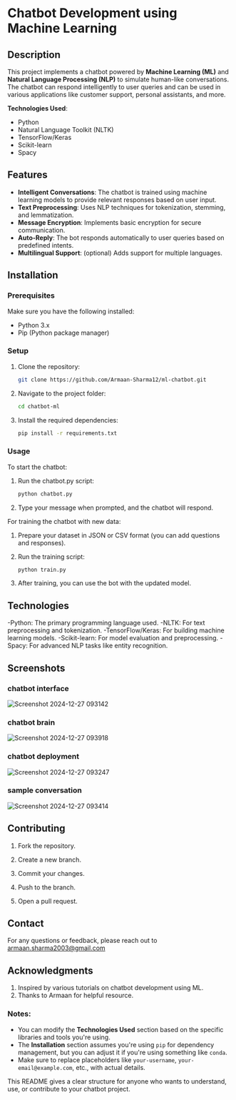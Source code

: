 # Chatbot Development using Machine Learning

## Description
This project implements a chatbot powered by **Machine Learning (ML)** and **Natural Language Processing (NLP)** to simulate human-like conversations. The chatbot can respond intelligently to user queries and can be used in various applications like customer support, personal assistants, and more.

**Technologies Used**:
- Python
- Natural Language Toolkit (NLTK)
- TensorFlow/Keras
- Scikit-learn
- Spacy

## Features
- **Intelligent Conversations**: The chatbot is trained using machine learning models to provide relevant responses based on user input.
- **Text Preprocessing**: Uses NLP techniques for tokenization, stemming, and lemmatization.
- **Message Encryption**: Implements basic encryption for secure communication.
- **Auto-Reply**: The bot responds automatically to user queries based on predefined intents.
- **Multilingual Support**: (optional) Adds support for multiple languages.

## Installation

### Prerequisites
Make sure you have the following installed:
- Python 3.x
- Pip (Python package manager)

### Setup
1. Clone the repository:
   ```bash
   git clone https://github.com/Armaan-Sharma12/ml-chatbot.git
2. Navigate to the project folder:
   ```bash
   cd chatbot-ml
3. Install the required dependencies:
   ```bash
   pip install -r requirements.txt
### Usage
To start the chatbot:
1. Run the chatbot.py script:
   ```bash
   python chatbot.py
2. Type your message when prompted, and the chatbot will respond.

For training the chatbot with new data:

1. Prepare your dataset in JSON or CSV format (you can add questions and responses).

2. Run the training script:
   ```bash
   python train.py

3. After training, you can use the bot with the updated model.

## Technologies

-Python: The primary programming language used.
-NLTK: For text preprocessing and tokenization.
-TensorFlow/Keras: For building machine learning models.
-Scikit-learn: For model evaluation and preprocessing.
-Spacy: For advanced NLP tasks like entity recognition.

## Screenshots
### chatbot interface
![Screenshot 2024-12-27 093142](https://github.com/user-attachments/assets/a57a6e40-b813-4e8f-8f2a-e64f0220aa95)

### chatbot brain
![Screenshot 2024-12-27 093918](https://github.com/user-attachments/assets/c85c1087-a27f-4765-a374-19ba505d7c4c)

### chatbot deployment
![Screenshot 2024-12-27 093247](https://github.com/user-attachments/assets/2e267499-379c-4644-a203-9aa30c1e70f9)

### sample conversation
![Screenshot 2024-12-27 093414](https://github.com/user-attachments/assets/988ff224-cf24-4f0e-8686-61e9b3e86c17)


## Contributing

1. Fork the repository.

2. Create a new branch.

3. Commit your changes.

4. Push to the branch.

5. Open a pull request.

## Contact

For any questions or feedback, please reach out to armaan.sharma2003@gmail.com

## Acknowledgments

1. Inspired by various tutorials on chatbot development using ML.
2. Thanks to Armaan for helpful resource.


### Notes:
- You can modify the **Technologies Used** section based on the specific libraries and tools you're using.
- The **Installation** section assumes you're using `pip` for dependency management, but you can adjust it if you're using something like `conda`.
- Make sure to replace placeholders like `your-username`, `your-email@example.com`, etc., with actual details.

This README gives a clear structure for anyone who wants to understand, use, or contribute to your chatbot project.
